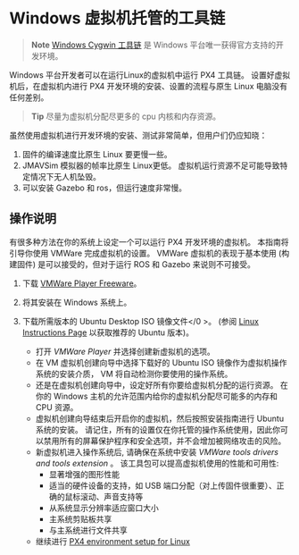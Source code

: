 # Windows 虚拟机托管的工具链

> **Note** [Windows Cygwin 工具链](../setup/dev_env_windows_cygwin.md) 是 Windows 平台唯一获得官方支持的开发环境。

Windows 平台开发者可以在运行Linux的虚拟机中运行 PX4 工具链。 设置好虚拟机后，在虚拟机内进行 PX4 开发环境的安装、设置的流程与原生 Linux 电脑没有任何差别。

> **Tip** 尽量为虚拟机分配尽更多的 cpu 内核和内存资源。

虽然使用虚拟机进行开发环境的安装、测试非常简单，但用户们仍应知晓：

1. 固件的编译速度比原生 Linux 要更慢一些。
2. JMAVSim 模拟器的帧率比原生 Linux更低。 虚拟机运行资源不足可能导致特定情况下无人机坠毁。
3. 可以安装 Gazebo 和 ros，但运行速度非常慢。

## 操作说明

有很多种方法在你的系统上设定一个可以运行 PX4 开发环境的虚拟机。 本指南将引导你使用 VMWare 完成虚拟机的设置。 VMWare 虚拟机的表现于基本使用 (构建固件) 是可以接受的，但对于运行 ROS 和 Gazebo 来说则不可接受。

1. 下载 [VMWare Player Freeware](https://www.vmware.com/products/workstation-player/workstation-player-evaluation.html)。
2. 将其安装在 Windows 系统上。
3. 下载所需版本的 Ubuntu Desktop ISO 镜像文件</0 >。 (参阅 [Linux Instructions Page](../setup/dev_env_linux.md) 以获取推荐的 Ubuntu 版本)。</li> 
    
    - 打开 *VMWare Player* 并选择创建新虚拟机的选项。
    - 在 VM 虚拟机创建向导中选择下载好的 Ubuntu ISO 镜像作为虚拟机操作系统的安装介质， VM 将自动检测你要使用的操作系统。
    - 还是在虚拟机创建向导中，设定好所有你要给虚拟机分配的运行资源。 在你的 Windows 主机的允许范围内给你的虚拟机分配尽可能多的内存和 CPU 资源。
    - 虚拟机创建向导结束后开启你的虚拟机，然后按照安装指南进行 Ubuntu 系统的安装。 请记住，所有的设置仅在你托管的操作系统使用，因此你可以禁用所有的屏幕保护程序和安全选项，并不会增加被网络攻击的风险。
    - 新虚拟机进入操作系统后, 请确保在系统中安装 *VMWare tools drivers and tools extension* 。 该工具包可以提高虚拟机使用的性能和可用性: 
        - 显著增强的图形性能
        - 适当的硬件设备的支持，如 USB 端口分配（对上传固件很重要）、正确的鼠标滚动、声音支持等
        - 从系统显示分辨率适应窗口大小
        - 主系统剪贴板共享
        - 与主系统进行文件共享
    - 继续进行 [PX4 environment setup for Linux](../setup/dev_env_linux.md)</ol>